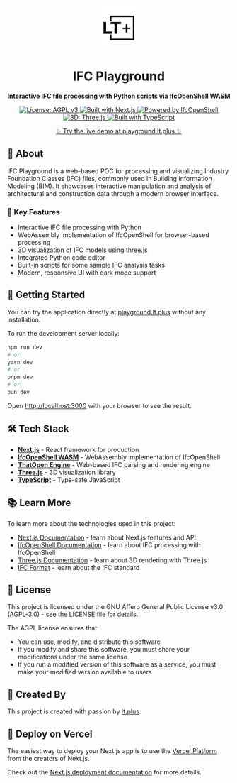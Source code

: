 <p align="center">
  <img src="public/favicon.svg" alt="IFC Playground Logo" width="100" height="100" />
</p>

<h1 align="center">IFC Playground</h1>

<p align="center">
  <strong>Interactive IFC file processing with Python scripts via IfcOpenShell WASM</strong>
</p>

<p align="center">
  <a href="https://github.com/louistrue/ifc-playground/blob/master/LICENSE">
    <img src="https://img.shields.io/badge/License-AGPL%20v3-blue.svg" alt="License: AGPL v3" />
  </a>
  <a href="https://nextjs.org/">
    <img src="https://img.shields.io/badge/built%20with-Next.js-000000.svg?style=flat-square&logo=next.js" alt="Built with Next.js" />
  </a>
  <a href="https://docs.ifcopenshell.org/">
    <img src="https://img.shields.io/badge/powered%20by-IfcOpenShell-cyan.svg?style=flat-square" alt="Powered by IfcOpenShell" />
  </a>
  <a href="https://threejs.org/">
    <img src="https://img.shields.io/badge/3D-Three.js-blue.svg?style=flat-square&logo=three.js" alt="3D: Three.js" />
  </a>
  <a href="https://www.typescriptlang.org/">
    <img src="https://img.shields.io/badge/built%20with-TypeScript-3178C6.svg?style=flat-square&logo=typescript" alt="Built with TypeScript" />
  </a>
</p>

<p align="center">
  <a href="https://playground.lt.plus">✨ Try the live demo at playground.lt.plus ✨</a>
</p>

## 🏢 About

IFC Playground is a web-based POC for processing and visualizing Industry Foundation Classes (IFC) files, commonly used in Building Information Modeling (BIM). It showcases interactive manipulation and analysis of architectural and construction data through a modern browser interface.

### 🔧 Key Features

- Interactive IFC file processing with Python
- WebAssembly implementation of IfcOpenShell for browser-based processing
- 3D visualization of IFC models using three.js
- Integrated Python code editor
- Built-in scripts for some sample IFC analysis tasks
- Modern, responsive UI with dark mode support

## 🚀 Getting Started

You can try the application directly at [playground.lt.plus](https://playground.lt.plus) without any installation.

To run the development server locally:

```bash
npm run dev
# or
yarn dev
# or
pnpm dev
# or
bun dev
```

Open [http://localhost:3000](http://localhost:3000) with your browser to see the result.

## 🛠️ Tech Stack

- **[Next.js](https://nextjs.org/)** - React framework for production
- **[IfcOpenShell WASM](https://github.com/IfcOpenShell/wasm-wheels)** - WebAssembly implementation of IfcOpenShell
- **[ThatOpen Engine](https://github.com/ThatOpen/engine_web-ifc)** - Web-based IFC parsing and rendering engine
- **[Three.js](https://threejs.org/)** - 3D visualization library
- **[TypeScript](https://www.typescriptlang.org/)** - Type-safe JavaScript

## 📚 Learn More

To learn more about the technologies used in this project:

- [Next.js Documentation](https://nextjs.org/docs) - learn about Next.js features and API
- [IfcOpenShell Documentation](https://docs.ifcopenshell.org/) - learn about IFC processing with IfcOpenShell
- [Three.js Documentation](https://threejs.org/docs/) - learn about 3D rendering with Three.js
- [IFC Format](https://technical.buildingsmart.org/standards/ifc/) - learn about the IFC standard

## 📝 License

This project is licensed under the GNU Affero General Public License v3.0 (AGPL-3.0) - see the LICENSE file for details.

The AGPL license ensures that:

- You can use, modify, and distribute this software
- If you modify and share this software, you must share your modifications under the same license
- If you run a modified version of this software as a service, you must make your modified version available to users

## 💖 Created By

This project is created with passion by [lt.plus](https://www.lt.plus/).

## 🚀 Deploy on Vercel

The easiest way to deploy your Next.js app is to use the [Vercel Platform](https://vercel.com/new?utm_medium=default-template&filter=next.js&utm_source=create-next-app&utm_campaign=create-next-app-readme) from the creators of Next.js.

Check out the [Next.js deployment documentation](https://nextjs.org/docs/app/building-your-application/deploying) for more details.
